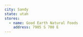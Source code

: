 ```yaml
---
city: Sandy
state: utah
stores:
  - name: Good Earth Natural Foods
    address: 7905 S 700 E
---
```


